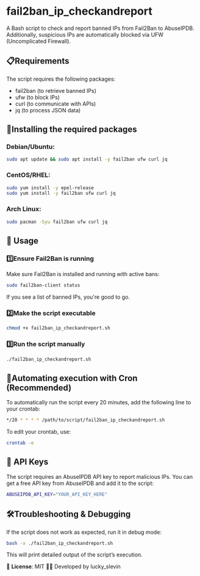 # fail2ban_ip_checkandreport

A Bash script to check and report banned IPs from Fail2Ban to AbuseIPDB. Additionally, suspicious IPs are automatically blocked via UFW (Uncomplicated Firewall).

## 📋Requirements

The script requires the following packages:

 - fail2ban (to retrieve banned IPs)
 - ufw (to block IPs)
 - curl (to communicate with APIs)
 - jq (to process JSON data)

## 🔧Installing the required packages

### Debian/Ubuntu:
```bash
sudo apt update && sudo apt install -y fail2ban ufw curl jq
```
### CentOS/RHEL:
```bash
sudo yum install -y epel-release
sudo yum install -y fail2ban ufw curl jq
```
### Arch Linux:
```bash
sudo pacman -Syu fail2ban ufw curl jq
```
## 🚀 Usage
### 1️⃣Ensure Fail2Ban is running
Make sure Fail2Ban is installed and running with active bans:

```bash
sudo fail2ban-client status
```
If you see a list of banned IPs, you're good to go.
### 2️⃣Make the script executable

```bash
chmod +x fail2ban_ip_checkandreport.sh
```

### 3️⃣Run the script manually

```bash
./fail2ban_ip_checkandreport.sh
```

## 🔄Automating execution with Cron (Recommended)
To automatically run the script every 20 minutes, add the following line to your crontab:

```bash
*/20 * * * * /path/to/script/fail2ban_ip_checkandreport.sh
```
To edit your crontab, use:
```bash
crontab -e
```
## 🔑 API Keys
The script requires an AbuseIPDB API key to report malicious IPs.
You can get a free API key from AbuseIPDB and add it to the script:
```bash
ABUSEIPDB_API_KEY="YOUR_API_KEY_HERE"
```
## 🛠Troubleshooting & Debugging

If the script does not work as expected, run it in debug mode:
```bash
bash -x ./fail2ban_ip_checkandreport.sh
```
This will print detailed output of the script’s execution.

📜 **License**: MIT
👨‍💻 Developed by lucky_slevin
